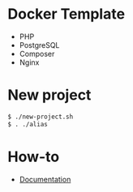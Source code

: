 # Docker Template
- PHP
- PostgreSQL
- Composer
- Nginx

# New project
```bash
$ ./new-project.sh
$ . ./alias
```

# How-to
- [Documentation](./documentation.md)